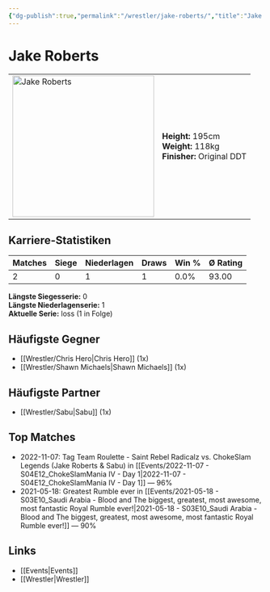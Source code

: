 ```yaml
---
{"dg-publish":true,"permalink":"/wrestler/jake-roberts/","title":"Jake Roberts","tags":["wrestler"],"noteIcon":""}
---
```



# Jake Roberts

<table>
        <tr>
        <td><img src="https://github.com/CptSpaulding1980/choke-slam-wrestling/releases/download/images/Jake_Roberts.png" width="280" alt="Jake Roberts"></td>
        <td>
        <b>Height:</b> 195cm<br>
        <b>Weight:</b> 118kg<br>
        <b>Finisher:</b> Original DDT<br>
        </td>
        </tr>
        </table>
        
## Karriere-Statistiken

| Matches | Siege | Niederlagen | Draws | Win % | Ø Rating |
|---------|-------|-------------|-------|-------|-----------|
| 2 | 0 | 1 | 1 | 0.0% | 93.00 |

**Längste Siegesserie:** 0<br>**Längste Niederlagenserie:** 1<br>**Aktuelle Serie:** loss (1 in Folge)


## Häufigste Gegner
- [[Wrestler/Chris Hero\|Chris Hero]] (1x)
- [[Wrestler/Shawn Michaels\|Shawn Michaels]] (1x)

## Häufigste Partner
- [[Wrestler/Sabu\|Sabu]] (1x)

## Top Matches
- 2022-11-07: Tag Team Roulette - Saint Rebel Radicalz vs. ChokeSlam Legends (Jake Roberts & Sabu) in [[Events/2022-11-07 - S04E12_ChokeSlamMania IV - Day 1\|2022-11-07 - S04E12_ChokeSlamMania IV - Day 1]] — 96%
- 2021-05-18: Greatest Rumble ever in [[Events/2021-05-18 - S03E10_Saudi Arabia - Blood and The biggest, greatest, most awesome, most fantastic Royal Rumble ever!\|2021-05-18 - S03E10_Saudi Arabia - Blood and The biggest, greatest, most awesome, most fantastic Royal Rumble ever!]] — 90%

## Links
- [[Events\|Events]]
- [[Wrestler\|Wrestler]]
